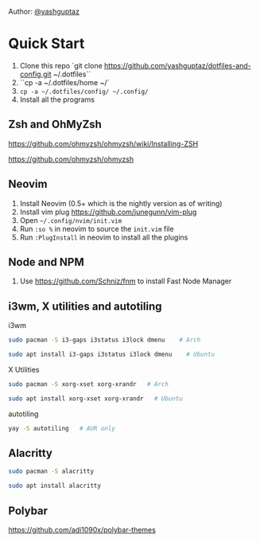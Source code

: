 Author: [@yashguptaz](https://twitter.com/yashguptaz) 

# Quick Start

1. Clone this repo
   `git clone https://github.com/yashguptaz/dotfiles-and-config.git ~/.dotfiles``
2. ``cp -a ~/.dotfiles/home ~/`
3. `cp -a ~/.dotfiles/config/ ~/.config/`
4. Install all the programs

## Zsh and OhMyZsh

https://github.com/ohmyzsh/ohmyzsh/wiki/Installing-ZSH

https://github.com/ohmyzsh/ohmyzsh

## Neovim

1. Install Neovim (0.5+ which is the nightly version as of writing)
2. Install vim plug https://github.com/junegunn/vim-plug
3. Open `~/.config/nvim/init.vim`
4. Run `:so %` in neovim to source the `init.vim` file
5. Run `:PlugInstall` in neovim to install all the plugins

## Node and NPM

1. Use https://github.com/Schniz/fnm to install Fast Node Manager

## i3wm, X utilities and autotiling

i3wm

```bash
sudo pacman -S i3-gaps i3status i3lock dmenu    # Arch

sudo apt install i3-gaps i3status i3lock dmenu    # Ubuntu
```



X Utilities

```bash
sudo pacman -S xorg-xset xorg-xrandr   # Arch

sudo apt install xorg-xset xorg-xrandr   # Ubuntu
```



autotiling

```bash
yay -S autotiling   # AUR only
```



## Alacritty

```bash
sudo pacman -S alacritty

sudo apt install alacritty
```

## Polybar

https://github.com/adi1090x/polybar-themes